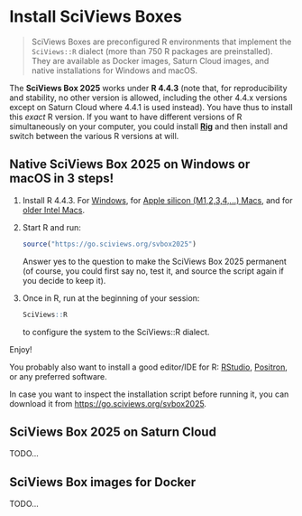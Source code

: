 # Install SciViews Boxes

> SciViews Boxes are preconfigured R environments that implement the `SciViews::R` dialect (more than 750 R packages are preinstalled). They are available as Docker images, Saturn Cloud images, and native installations for Windows and macOS.

The **SciViews Box 2025** works under **R 4.4.3** (note that, for reproducibility and stability, no other version is allowed, including the other 4.4.x versions except on Saturn Cloud where 4.4.1 is used instead). You have thus to install this *exact* R version. If you want to have different versions of R simultaneously on your computer, you could install **[Rig](https://github.com/r-lib/rig)** and then install and switch between the various R versions at will.


## Native SciViews Box 2025 on Windows or macOS in 3 steps!

1. Install R 4.4.3. For [Windows](https://cran.r-project.org/bin/windows/base/old/4.4.3/R-4.4.3-win.exe), for [Apple silicon (M1,2,3,4,...) Macs](https://cran.r-project.org/bin/macosx/big-sur-arm64/base/R-4.4.3-arm64.pkg), and for [older Intel Macs](https://cran.r-project.org/bin/macosx/big-sur-x86_64/base/R-4.4.3-x86_64.pkg).

2. Start R and run:

    ```r
    source("https://go.sciviews.org/svbox2025")
    ```
    
    Answer yes to the question to make the SciViews Box 2025 permanent (of course, you could first say no, test it, and source the script again if you decide to keep it).

4. Once in R, run at the beginning of your session:

    ```r
    SciViews::R
    ```
    to configure the system to the SciViews::R dialect.
    
Enjoy!

You probably also want to install a good editor/IDE for R: [RStudio](https://posit.co/download/rstudio-desktop/), [Positron](https://positron.posit.co), or any preferred software.

In case you want to inspect the installation script before running it, you can download it from <https://go.sciviews.org/svbox2025>.


## SciViews Box 2025 on Saturn Cloud

TODO...


## SciViews Box images for Docker

TODO...

